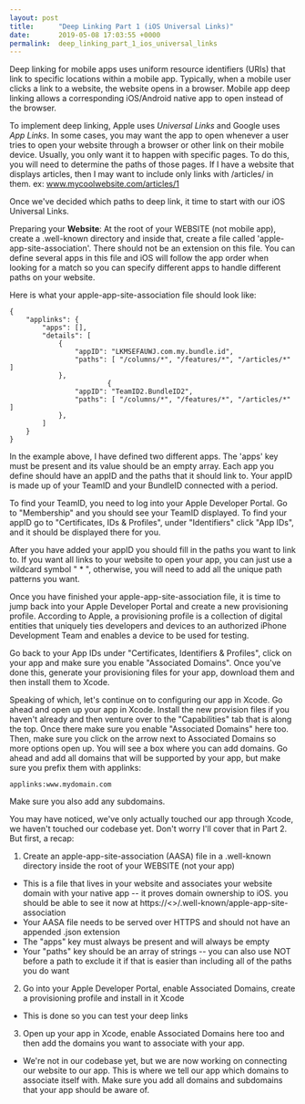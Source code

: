 ```yaml
---
layout: post
title:      "Deep Linking Part 1 (iOS Universal Links)"
date:       2019-05-08 17:03:55 +0000
permalink:  deep_linking_part_1_ios_universal_links
---
```


Deep linking for mobile apps uses uniform resource identifiers (URIs) that link to specific locations within a mobile app. Typically, when a mobile user clicks a link to a website, the website opens in a browser. Mobile app deep linking allows a corresponding iOS/Android native app to open instead of the browser. 

To implement deep linking, Apple uses *Universal Links* and Google uses *App Links*.  In some cases, you may want the app to open whenever a user tries to open your website through a browser or other link on their mobile device. Usually, you only want it to happen with specific pages. To do this, you will need to determine the paths of those pages. If I have a website that displays articles, then I may want to include only links with /articles/ in them.  ex: www.mycoolwebsite.com/articles/1

Once we've decided which paths to deep link, it time to start with our iOS Universal Links. 

Preparing your **Website**:
At the root of your WEBSITE (not mobile app), create a .well-known directory and inside that, create a file called 'apple-app-site-association'. There should not be an extension on this file. You can define several apps in this file and iOS will follow the app order when looking for a match so you can specify different apps to handle different paths on your website. 

Here is what your apple-app-site-association file should look like: 

```
{
    "applinks": {
        "apps": [],
        "details": [
            {
                "appID": "LKMSEFAUWJ.com.my.bundle.id",
                "paths": [ "/columns/*", "/features/*", "/articles/*" ]
            },
						{
                "appID": "TeamID2.BundleID2",
                "paths": [ "/columns/*", "/features/*", "/articles/*" ]
            },
        ]
    }
}

```

In the example above, I have defined two different apps. The 'apps' key must be present and its value should be an empty array. Each app you define should have an appID and the paths that it should link to.  Your appID is made up of your TeamID and your BundleID connected with a period. 

To find your TeamID, you need to log into your Apple Developer Portal. Go to "Membership" and you should see your TeamID displayed. To find your appID go to "Certificates, IDs & Profiles", under "Identifiers" click "App IDs", and it should be displayed there for you. 

After you have added your appID you should fill in the paths you want to link to. If you want all links to your website to open your app, you can just use a wildcard symbol " * ", otherwise, you will need to add all the unique path patterns you want. 

Once you have finished your apple-app-site-association file, it is time to jump back into your Apple Developer Portal and create a new provisioning profile. According to Apple, a provisioning profile is a collection of digital entities that uniquely ties developers and devices to an authorized iPhone Development Team and enables a device to be used for testing. 

Go back to your App IDs under "Certificates, Identifiers & Profiles", click on your app and make sure you enable "Associated Domains". Once you've done this, generate your provisioning files for your app, download them and then install them to Xcode. 

Speaking of which, let's continue on to configuring our app in Xcode. 
Go ahead and open up your app in Xcode. Install the new provision files if you haven't already and then venture over to the "Capabilities" tab that is along the top. Once there make sure you enable "Associated Domains" here too. Then, make sure you click on the arrow next to Associated Domains so more options open up. You will see a box where you can add domains. Go ahead and add all domains that will be supported by your app, but make sure you prefix them with applinks:

`applinks:www.mydomain.com`

Make sure you also add any subdomains.

You may have noticed, we've only actually touched our app through Xcode, we haven't touched our codebase yet. Don't worry I'll cover that in Part 2. But first, a recap: 

1. Create an apple-app-site-association (AASA) file in a .well-known directory inside the root of your WEBSITE (not your app)
 * This is a file that lives in your website and associates your website domain with your native app -- it proves domain ownership to iOS. you should be able to see it now at https://<<yourdomain>>/.well-known/apple-app-site-association
 * Your AASA file needs to be served over HTTPS and should not have an appended .json extension 
 * The "apps" key must always be present and will always be empty
 * Your "paths" key should be an array of strings -- you can also use NOT before a path to exclude it if that is easier than including all of the paths you do want

2. Go into your Apple Developer Portal, enable Associated Domains, create a provisioning profile and install in it Xcode
 * This is done so you can test your deep links 
 
3. Open up your app in Xcode, enable Associated Domains here too and then add the domains you want to associate with your app. 
 * We're not in our codebase yet, but we are now working on connecting our website to our app. This is where we tell our app which domains to associate itself with. Make sure you add all domains and subdomains that your app should be aware of. 




